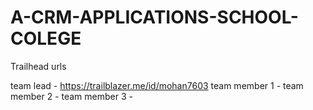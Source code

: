 # A-CRM-APPLICATIONS-SCHOOL-COLEGE

Trailhead urls 

team lead -   https://trailblazer.me/id/mohan7603
team member 1 -
team member 2 -
team member 3 -
